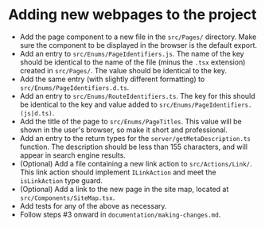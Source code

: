 # Adding new webpages to the project

* Add the page component to a new file in the `src/Pages/` directory. Make sure the component to be displayed in the browser is the default export.
* Add an entry to `src/Enums/PageIdentifiers.js`. The name of the key should be identical to the name of the file (minus the `.tsx` extension) created in `src/Pages/`. The value should be identical to the key.
* Add the same entry (with slightly different formatting) to `src/Enums/PageIdentifiers.d.ts`.
* Add an entry to `src/Enums/RouteIdentifiers.ts`. The key for this should be identical to the key and value added to `src/Enums/PageIdentifiers.(js|d.ts)`.
* Add the title of the page to `src/Enums/PageTitles`. This value will be shown in the user's browser, so make it short and professional.
* Add an entry to the return types for the `server/getMetaDescription.ts` function. The description should be less than 155 characters, and will appear in search engine results.
* (Optional) Add a file containing a new link action to `src/Actions/Link/`. This link action should implement `ILinkAction` and meet the `isLinkAction` type guard.
* (Optional) Add a link to the new page in the site map, located at `src/Components/SiteMap.tsx`.
* Add tests for any of the above as necessary.
* Follow steps #3 onward in `documentation/making-changes.md`.
